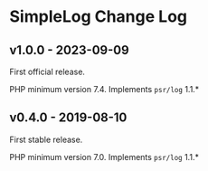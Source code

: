 # SimpleLog Change Log

## v1.0.0 - 2023-09-09

First official release.

PHP minimum version 7.4. Implements `psr/log` 1.1.*

## v0.4.0 - 2019-08-10

First stable release.

PHP minimum version 7.0. Implements `psr/log` 1.1.*
